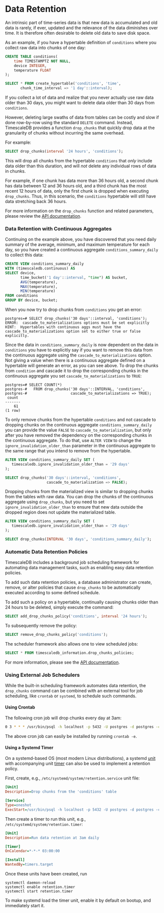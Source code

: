# Data Retention [](data-retention)

An intrinsic part of time-series data is that new data is accumulated
and old data is rarely, if ever, updated and the relevance of the data
diminishes over time.  It is therefore often desirable to delete old
data to save disk space.

As an example, if you have a hypertable definition of `conditions`
where you collect raw data into chunks of one day:

```sql
CREATE TABLE conditions(
    time TIMESTAMPTZ NOT NULL,
    device INTEGER,
    temperature FLOAT
);

SELECT * FROM create_hypertable('conditions', 'time',
       chunk_time_interval => '1 day'::interval);
```

If you collect a lot of data and realize that you never actually use
raw data older than 30 days, you might want to delete data older than
30 days from `conditions`.

However, deleting large swaths of data from tables can be costly and
slow if done row-by-row using the standard `DELETE` command. Instead,
TimescaleDB provides a function `drop_chunks` that quickly drop data
at the granularity of chunks without incurring the same overhead.

For example:

```sql
SELECT drop_chunks(interval '24 hours', 'conditions');
```

This will drop all chunks from the hypertable `conditions` that _only_
include data older than this duration, and will _not_ delete any
individual rows of data in chunks.

For example, if one chunk has data more than 36 hours old, a second
chunk has data between 12 and 36 hours old, and a third chunk has the
most recent 12 hours of data, only the first chunk is dropped when
executing `drop_chunks`. Thus, in this scenario,
the `conditions` hypertable will still have data stretching back 36 hours.

For more information on the `drop_chunks` function and related
parameters, please review the [API documentation][drop_chunks].

### Data Retention with Continuous Aggregates

Continuing on the example above, you have discovered that you need
daily summary of the average, minimum, and maximum temperature for
each day, so you have created a continuous aggregate
`conditions_summary_daily` to collect this data:

```sql
CREATE VIEW conditions_summary_daily
WITH (timescaledb.continuous) AS
SELECT device,
       time_bucket('1 day'::interval, "time") AS bucket,
       AVG(temperature),
       MAX(temperature),
       MIN(temperature)
FROM conditions
GROUP BY device, bucket;
```

When you now try to drop chunks from `conditions` you get an error:

```
postgres=# SELECT drop_chunks('30 days'::interval, 'conditions');
ERROR:  cascade_to_materializations options must be set explicitly
HINT:  Hypertables with continuous aggs must have the cascade_to_materializations option set to either true or false explicitly.
```

Since the data in `conditions_summary_daily` is now dependent on the
data in `conditions` you have to explicitly say if you want to remove
this data from the continuous aggregate using the
`cascade_to_materializations` option. Not giving a value when there is
a continuous aggregate defined on a hypertable will generate an error,
as you can see above. To drop the chunks from `condition` and cascade
it to drop the corresponding chunks in the continuous aggregate you
set `cascade_to_materializations` to `TRUE`:

```
postgres=# SELECT COUNT(*)
postgres-#   FROM drop_chunks('30 days'::INTERVAL, 'conditions',
postgres-#                    cascade_to_materializations => TRUE);
 count 
-------
    61
(1 row)
```

To only remove chunks from the hypertable `conditions` and not cascade
to dropping chunks on the continuous aggregate
`conditions_summary_daily` you can provide the value `FALSE` to
`cascade_to_materialization`, but only after you have removed the
dependency on the corresponding chunks in the continuous aggregate. To
do that, use `ALTER VIEW` to change the
`ignore_invalidation_older_than` parameter in the continuous aggregate
to the same range that you intend to remove from the hypertable.

```sql
ALTER VIEW conditions_summary_daily SET (
   timescaledb.ignore_invalidation_older_than = '29 days'
);

SELECT drop_chunks('30 days'::interval, 'conditions',
                   cascade_to_materialization => FALSE);
```

Dropping chunks from the materialized view is similar to dropping
chunks from the tables with raw data. You can drop the chunks of the
continuous aggregate using `drop_chunks`, but you need to set
`ignore_invalidation_older_than` to ensure that new data outside the
dropped region does not update the materialized table.

```sql
ALTER VIEW conditions_summary_daily SET (
   timescaledb.ignore_invalidation_older_than = '29 days'
);

SELECT drop_chunks(INTERVAL '30 days', 'conditions_summary_daily');
```

### Automatic Data Retention Policies

TimescaleDB includes a background job scheduling framework for automating data
management tasks, such as enabling easy data retention policies.

To add such data retention policies, a database administrator can create,
remove, or alter policies that cause `drop_chunks` to be automatically executed
according to some defined schedule.

To add such a policy on a hypertable, continually causing chunks older than 24
hours to be deleted, simply execute the command:
```sql
SELECT add_drop_chunks_policy('conditions', interval '24 hours');
```

To subsequently remove the policy:
```sql
SELECT remove_drop_chunks_policy('conditions');
```

The scheduler framework also allows one to view scheduled jobs:
```sql
SELECT * FROM timescaledb_information.drop_chunks_policies;
```

For more information, please see the [API documentation][add_drop_chunks_policy].


### Using External Job Schedulers

While the built-in scheduling framework automates data retention, the
`drop_chunks` command can be combined with an external tool for job scheduling,
like `crontab` or `systemd`, to schedule such commands.

#### Using Crontab

The following cron job will drop chunks every day at 3am:

```bash
0 3 * * * /usr/bin/psql -h localhost -p 5432 -U postgres -d postgres -c "SELECT drop_chunks(interval '24 hours', 'conditions');" >/dev/null 2>&1
```

The above cron job can easily be installed by running `crontab -e`.


#### Using a Systemd Timer

On a systemd-based OS (most modern Linux distributions), a systemd [unit][] with
accompanying unit [timer][] can also be used to implement a
retention policy.

First, create, e.g., `/etc/systemd/system/retention.service` unit file:

```ini
[Unit]
Description=Drop chunks from the 'conditions' table

[Service]
Type=oneshot
ExecStart=/usr/bin/psql -h localhost -p 5432 -U postgres -d postgres -c "SELECT drop_chunks(interval '24 hours', 'conditions');"
```

Then create a timer to run this unit, e.g., `/etc/systemd/system/retention.timer`:

```ini
[Unit]
Description=Run data retention at 3am daily

[Timer]
OnCalendar=*-*-* 03:00:00

[Install]
WantedBy=timers.target
```

Once these units have been created, run

```
systemctl daemon-reload
systemctl enable retention.timer
systemctl start retention.timer
```

To make systemd load the timer unit, enable it by default on bootup,
and immediately start it.


[drop_chunks]: /api#drop_chunks
[add_drop_chunks_policy]: /api#add_drop_chunks_policy
[unit]: https://www.freedesktop.org/software/systemd/man/systemd.unit.html
[timer]: https://www.freedesktop.org/software/systemd/man/systemd.timer.html
